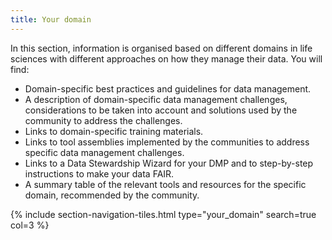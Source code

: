 ```yaml
---
title: Your domain
---
```


In this section, information is organised based on different domains in life sciences with different approaches on how they manage their data. You will find:
- Domain-specific best practices and guidelines for data management.
- A description of domain-specific data management challenges, considerations to be taken into account and solutions used by the community to address the challenges.
- Links to domain-specific training materials.
- Links to tool assemblies implemented by the communities to address specific data management challenges.
- Links to a Data Stewardship Wizard for your DMP and to step-by-step instructions to make your data FAIR.
- A summary table of the relevant tools and resources for the specific domain, recommended by the community.



{% include section-navigation-tiles.html type="your_domain" search=true col=3 %}

